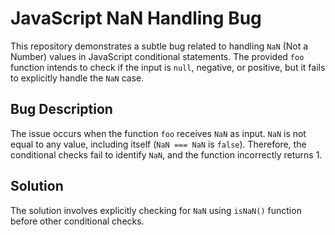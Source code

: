 # JavaScript NaN Handling Bug

This repository demonstrates a subtle bug related to handling `NaN` (Not a Number) values in JavaScript conditional statements. The provided `foo` function intends to check if the input is `null`, negative, or positive, but it fails to explicitly handle the `NaN` case.

## Bug Description

The issue occurs when the function `foo` receives `NaN` as input.  `NaN` is not equal to any value, including itself (`NaN === NaN` is `false`). Therefore, the conditional checks fail to identify `NaN`, and the function incorrectly returns 1.

## Solution

The solution involves explicitly checking for `NaN` using `isNaN()` function before other conditional checks.
